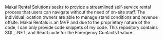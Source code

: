 Makai Rental Solutions seeks to provide a streamlined self-service rental process that users can navigate without the need of on-site staff. The individual location owners are able to manage stand conditions and revenue offsite. Makai Rentals is an MVP and due to the proprietary nature of the code, I can only provide code snippets of my code. This repository contains SQL, .NET, and React code for the Emergency Contacts feature.

